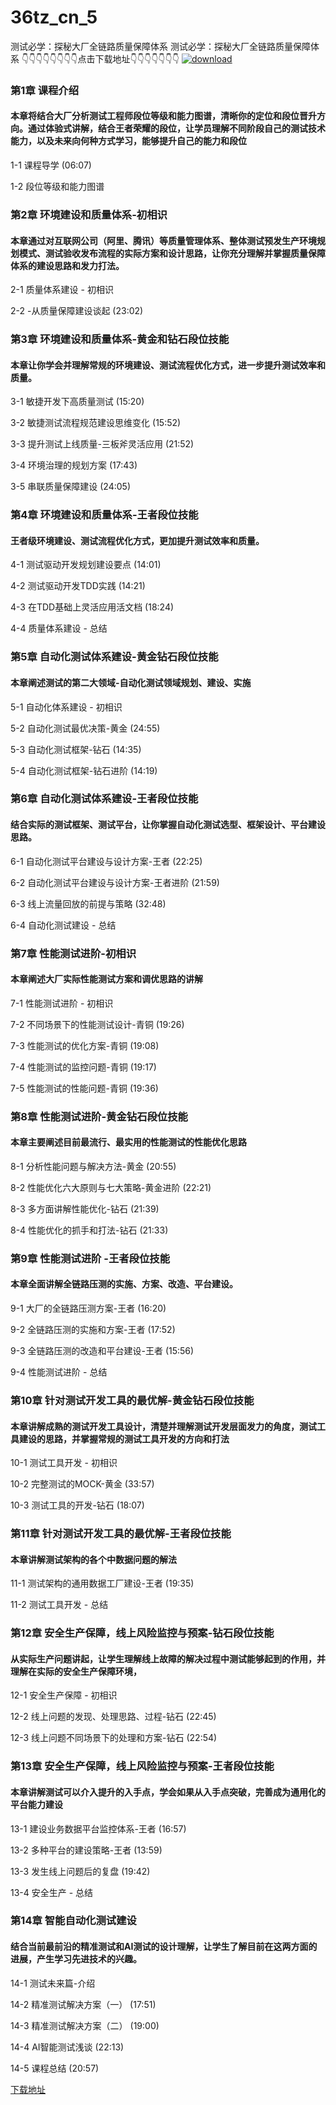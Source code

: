 # 36tz_cn_5
测试必学：探秘大厂全链路质量保障体系
测试必学：探秘大厂全链路质量保障体系
👇👇👇👇👇👇👇👇点击下载地址👇👇👇👇👇👇👇
[![download](https://51xueit.vip/muke_img/6226b94e0958682505400304.jpg "下载地址")](http://www.36tz.cn "下载地址")
### 第1章 课程介绍 

#### 本章将结合大厂分析测试工程师段位等级和能力图谱，清晰你的定位和段位晋升方向。通过体验式讲解，结合王者荣耀的段位，让学员理解不同阶段自己的测试技术能力，以及未来向何种方式学习，能够提升自己的能力和段位
1-1 课程导学 (06:07)

1-2 段位等级和能力图谱


### 第2章 环境建设和质量体系-初相识 

#### 本章通过对互联网公司（阿里、腾讯）等质量管理体系、整体测试预发生产环境规划模式、测试验收发布流程的实际方案和设计思路，让你充分理解并掌握质量保障体系的建设思路和发力打法。
2-1 质量体系建设 - 初相识

2-2 -从质量保障建设谈起 (23:02)


### 第3章 环境建设和质量体系-黄金和钻石段位技能

#### 本章让你学会并理解常规的环境建设、测试流程优化方式，进一步提升测试效率和质量。
3-1 敏捷开发下高质量测试 (15:20)

3-2 敏捷测试流程规范建设思维变化 (15:52)

3-3 提升测试上线质量-三板斧灵活应用 (21:52)

3-4 环境治理的规划方案 (17:43)

3-5 串联质量保障建设 (24:05)


### 第4章 环境建设和质量体系-王者段位技能

#### 王者级环境建设、测试流程优化方式，更加提升测试效率和质量。
4-1 测试驱动开发规划建设要点 (14:01)

4-2 测试驱动开发TDD实践 (14:21)

4-3 在TDD基础上灵活应用活文档 (18:24)

4-4 质量体系建设 - 总结


### 第5章 自动化测试体系建设-黄金钻石段位技能

#### 本章阐述测试的第二大领域-自动化测试领域规划、建设、实施
5-1 自动化体系建设 - 初相识

5-2 自动化测试最优决策-黄金 (24:55)

5-3 自动化测试框架-钻石 (14:35)

5-4 自动化测试框架-钻石进阶 (14:19)


### 第6章 自动化测试体系建设-王者段位技能

#### 结合实际的测试框架、测试平台，让你掌握自动化测试选型、框架设计、平台建设思路。
6-1 自动化测试平台建设与设计方案-王者 (22:25)

6-2 自动化测试平台建设与设计方案-王者进阶 (21:59)

6-3 线上流量回放的前提与策略 (32:48)

6-4 自动化测试建设 - 总结


### 第7章 性能测试进阶-初相识

#### 本章阐述大厂实际性能测试方案和调优思路的讲解
7-1 性能测试进阶 - 初相识

7-2 不同场景下的性能测试设计-青铜 (19:26)

7-3 性能测试的优化方案-青铜 (19:08)

7-4 性能测试的监控问题-青铜 (19:17)

7-5 性能测试的性能问题-青铜 (19:36)


### 第8章 性能测试进阶-黄金钻石段位技能

#### 本章主要阐述目前最流行、最实用的性能测试的性能优化思路
8-1 分析性能问题与解决方法-黄金 (20:55)

8-2 性能优化六大原则与七大策略-黄金进阶 (22:21)

8-3 多方面讲解性能优化-钻石 (21:39)

8-4 性能优化的抓手和打法-钻石 (21:33)


### 第9章 性能测试进阶 -王者段位技能

#### 本章全面讲解全链路压测的实施、方案、改造、平台建设。
9-1 大厂的全链路压测方案-王者 (16:20)

9-2 全链路压测的实施和方案-王者 (17:52)

9-3 全链路压测的改造和平台建设-王者 (15:56)

9-4 性能测试进阶 - 总结


### 第10章 针对测试开发工具的最优解-黄金钻石段位技能

#### 本章讲解成熟的测试开发工具设计，清楚并理解测试开发层面发力的角度，测试工具建设的思路，并掌握常规的测试工具开发的方向和打法
10-1 测试工具开发 - 初相识

10-2 完整测试的MOCK-黄金 (33:57)

10-3 测试工具的开发-钻石 (18:07)


### 第11章 针对测试开发工具的最优解-王者段位技能

#### 本章讲解测试架构的各个中数据问题的解法
11-1 测试架构的通用数据工厂建设-王者 (19:35)

11-2 测试工具开发 - 总结


### 第12章 安全生产保障，线上风险监控与预案-钻石段位技能

#### 从实际生产问题讲起，让学生理解线上故障的解决过程中测试能够起到的作用，并理解在实际的安全生产保障环境，
12-1 安全生产保障 - 初相识

12-2 线上问题的发现、处理思路、过程-钻石 (22:45)

12-3 线上问题不同场景下的处理和方案-钻石 (22:54)


### 第13章 安全生产保障，线上风险监控与预案-王者段位技能

#### 本章讲解测试可以介入提升的入手点，学会如果从入手点突破，完善成为通用化的平台能力建设
13-1 建设业务数据平台监控体系-王者 (16:57)

13-2 多种平台的建设策略-王者 (13:59)

13-3 发生线上问题后的复盘 (19:42)

13-4 安全生产 - 总结


### 第14章 智能自动化测试建设

#### 结合当前最前沿的精准测试和AI测试的设计理解，让学生了解目前在这两方面的进展，产生学习先进技术的兴趣。
14-1 测试未来篇-介绍

14-2 精准测试解决方案（一） (17:51)

14-3 精准测试解决方案（二） (19:00)

14-4 AI智能测试浅谈 (22:13)

14-5 课程总结 (20:57)


[下载地址](http://www.36tz.cn "下载地址")
